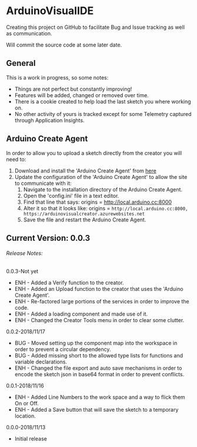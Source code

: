 # ArduinoVisualIDE
Creating this project on GitHub to facilitate Bug and Issue tracking as well as communication. 

Will commit the source code at some later date.

## General
This is a work in progress, so some notes:
 - Things are not perfect but constantly improving!
 - Features will be added, changed or removed over time.
 - There is a cookie created to help load the last sketch you where working on.
 - No other activity of yours is tracked except for some Telemetry captured through Application Insights.


## Arduino Create Agent
In order to allow you to upload a sketch directly from the creator you will need to:
1. Download and install the 'Arduino Create Agent' from [here](https://github.com/RealRoTeD/ArduinoVisualIDE)
2. Update the configuration of the 'Arduino Create Agent' to allow the site to communicate with it:
   1. Navigate to the installation directory of the Arduino Create Agent.
   2. Open the 'config.ini' file in a text editor.
   3. Find that line that says: origins = http://local.arduino.cc:8000
   4. Alter it so that it looks like: origins = `http://local.arduino.cc:8000, https://arduinovisualcreator.azurewebsites.net`
   5. Save the file and restart the Arduino Create Agent.


##  Current Version: 0.0.3
###### Release Notes:
0.0.3-Not yet
 - ENH - Added a Verify function to the creator.
 - ENH - Added an Upload function to the creator that uses the 'Arduino Create Agent'.
 - ENH - Re-factored large portions of the services in order to improve the code.
 - ENH - Added a loading component and made use of it.
 - ENH - Changed the Creator Tools menu in order to clear some clutter.

0.0.2-2018/11/17
 - BUG - Moved setting up the component map into the workspace in order to prevent a circular dependency.
 - BUG - Added missing short to the allowed type lists for functions and variable declarations.
 - ENH - Changed the file export and auto save mechanisms in order to encode the sketch json in base64 format in order to prevent conflicts.

0.0.1-2018/11/16
 - ENH - Added Line Numbers to the work space and a way to flick them On or Off.
 - ENH - Added a Save button that will save the sketch to a temporary location.

0.0.0-2018/11/13
 - Initial release
